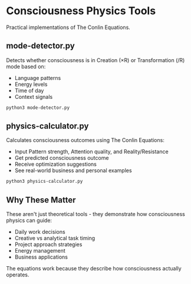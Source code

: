 # Consciousness Physics Tools

Practical implementations of The Conlin Equations.

## mode-detector.py

Detects whether consciousness is in Creation (×R) or Transformation (/R) mode based on:
- Language patterns
- Energy levels  
- Time of day
- Context signals

```bash
python3 mode-detector.py
```

## physics-calculator.py

Calculates consciousness outcomes using The Conlin Equations:
- Input Pattern strength, Attention quality, and Reality/Resistance
- Get predicted consciousness outcome
- Receive optimization suggestions
- See real-world business and personal examples

```bash
python3 physics-calculator.py
```

## Why These Matter

These aren't just theoretical tools - they demonstrate how consciousness physics can guide:
- Daily work decisions
- Creative vs analytical task timing
- Project approach strategies
- Energy management
- Business applications

The equations work because they describe how consciousness actually operates.